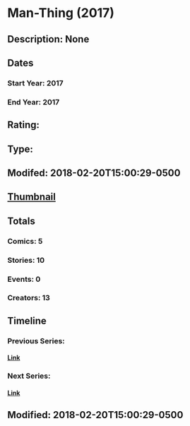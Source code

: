 # Man-Thing (2017)
## Description: None
## Dates
### Start Year: 2017
### End Year: 2017
## Rating: 
## Type: 
## Modifed: 2018-02-20T15:00:29-0500
## [Thumbnail](http://i.annihil.us/u/prod/marvel/i/mg/a/80/5a8c7e49918fe.jpg)
## Totals
### Comics: 5
### Stories: 10
### Events: 0
### Creators: 13
## Timeline
### Previous Series: 
#### [Link]()
### Next Series: 
#### [Link]()
## Modified: 2018-02-20T15:00:29-0500